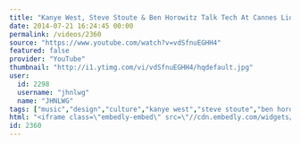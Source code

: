 ```yaml
---
title: "Kanye West, Steve Stoute & Ben Horowitz Talk Tech At Cannes Lions"
date: 2014-07-21 16:24:45 00:00
permalink: /videos/2360
source: "https://www.youtube.com/watch?v=vdSfnuEGHH4"
featured: false
provider: "YouTube"
thumbnail: "http://i1.ytimg.com/vi/vdSfnuEGHH4/hqdefault.jpg"
user:
  id: 2298
  username: "jhnlwg"
  name: "JHNLWG"
tags: ["music","design","culture","kanye west","steve stoute","ben horowitz"]
html: "<iframe class=\"embedly-embed\" src=\"//cdn.embedly.com/widgets/media.html?src=http%3A%2F%2Fwww.youtube.com%2Fembed%2FvdSfnuEGHH4%3Fwmode%3Dtransparent%26feature%3Doembed&wmode=transparent&url=http%3A%2F%2Fwww.youtube.com%2Fwatch%3Fv%3DvdSfnuEGHH4&image=http%3A%2F%2Fi1.ytimg.com%2Fvi%2FvdSfnuEGHH4%2Fhqdefault.jpg&key=daaebf4d9cdd46779200162d0ca86e20&type=text%2Fhtml&schema=youtube\" width=\"854\" height=\"480\" scrolling=\"no\" frameborder=\"0\" allowfullscreen></iframe>"
id: 2360
---
```


